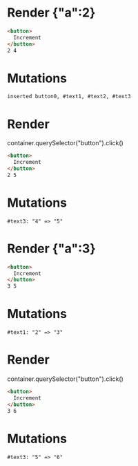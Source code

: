# Render {"a":2}
```html
<button>
  Increment
</button>
2 4
```

# Mutations
```
inserted button0, #text1, #text2, #text3
```


# Render 
container.querySelector("button").click()

```html
<button>
  Increment
</button>
2 5
```

# Mutations
```
#text3: "4" => "5"
```


# Render {"a":3}
```html
<button>
  Increment
</button>
3 5
```

# Mutations
```
#text1: "2" => "3"
```


# Render 
container.querySelector("button").click()

```html
<button>
  Increment
</button>
3 6
```

# Mutations
```
#text3: "5" => "6"
```